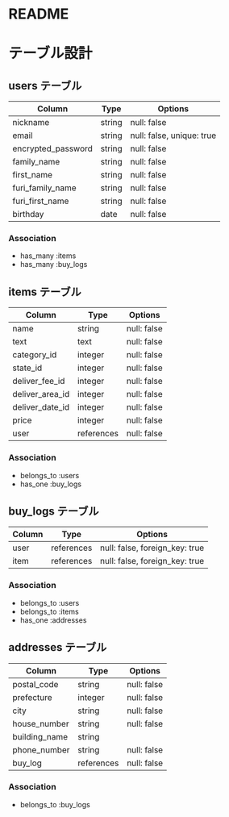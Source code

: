 # README

# テーブル設計

## users テーブル

| Column             | Type   | Options                   |
| ------------------ | ------ | ------------------------- |
| nickname           | string | null: false               |
| email              | string | null: false, unique: true |
| encrypted_password | string | null: false               |
| family_name        | string | null: false               |
| first_name         | string | null: false               |
| furi_family_name   | string | null: false               |
| furi_first_name    | string | null: false               |
| birthday           | date   | null: false               |

### Association

- has_many :items
- has_many :buy_logs


## items テーブル

| Column          | Type       | Options     |
| ----------------| ---------- | ----------- |
| name            | string     | null: false |
| text            | text       | null: false |
| category_id     | integer    | null: false |
| state_id        | integer    | null: false |
| deliver_fee_id  | integer    | null: false |
| deliver_area_id | integer    | null: false |
| deliver_date_id | integer    | null: false |
| price           | integer    | null: false |
| user            | references | null: false |

### Association

- belongs_to :users
- has_one :buy_logs


## buy_logs テーブル

| Column        | Type       | Options                        |
| --------------| ---------- | ------------------------------ |
| user          | references | null: false, foreign_key: true |
| item          | references | null: false, foreign_key: true |

### Association

- belongs_to :users
- belongs_to :items
- has_one :addresses


## addresses テーブル

| Column        | Type       | Options     |
| --------------| ---------- | ----------- |
| postal_code   | string     | null: false |
| prefecture    | integer    | null: false |
| city          | string     | null: false |
| house_number  | string     | null: false |
| building_name | string     |             |
| phone_number  | string     | null: false |
| buy_log       | references | null: false |

### Association

- belongs_to :buy_logs

